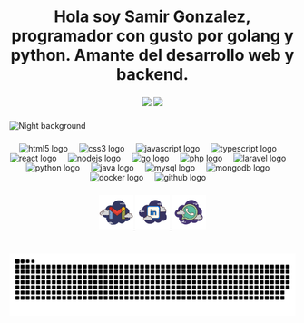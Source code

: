 
<div align="center">
<h1>Hola soy Samir Gonzalez, programador con gusto por golang y python. Amante del desarrollo web y backend.</h1>
</div>

###
<div align="center">
<img src="https://github-readme-stats.vercel.app/api?username=StellarDev01&show_icons=true&theme=dracula&layout=pie&rank_icon=github)" height="200" />
  <img src="https://github-readme-stats.vercel.app/api/top-langs?username=StellarDev01&layout=compact&langs_count=7&theme=dracula" height="200" />
</div>

###


<img src="https://github.com/Anmol-Baranwal/Cool-GIFs-For-GitHub/assets/74038190/0c7eb6ed-663b-4ce4-bfbd-18239a38ba1b" width="100%" alt="Night background" height="500">

###

<div align="center">
  <img src="https://cdn.jsdelivr.net/gh/devicons/devicon@latest/icons/html5/html5-original.svg" height="50" alt="html5 logo"  />
  <img width="12" />
  <img src="https://cdn.jsdelivr.net/gh/devicons/devicon@latest/icons/css3/css3-original.svg" height="50" alt="css3 logo"  />
  <img width="12" />
  <img src="https://cdn.jsdelivr.net/gh/devicons/devicon@latest/icons/javascript/javascript-plain.svg" height="50" alt="javascript logo"  />
  <img width="12" />
  <img src="https://cdn.jsdelivr.net/gh/devicons/devicon@latest/icons/typescript/typescript-original.svg" height="50" alt="typescript logo"  />
  <img width="12" />
  <img src="https://cdn.jsdelivr.net/gh/devicons/devicon@latest/icons/react/react-original-wordmark.svg" height="50" alt="react logo"  />
  <img width="12" />
  <img src="https://cdn.jsdelivr.net/gh/devicons/devicon@latest/icons/nodejs/nodejs-original-wordmark.svg" height="50" alt="nodejs logo"  />
  <img width="12" />
  <img src="https://cdn.jsdelivr.net/gh/devicons/devicon@latest/icons/go/go-original-wordmark.svg" height="50" alt="go logo"  />
  <img width="12" />
  <img src="https://cdn.jsdelivr.net/gh/devicons/devicon@latest/icons/php/php-original.svg" height="50" alt="php logo"  />
  <img width="12" />
  <img src="https://cdn.jsdelivr.net/gh/devicons/devicon@latest/icons/laravel/laravel-original.svg" height="50" alt="laravel logo"  />
  <img width="12" />
  <img src="https://cdn.jsdelivr.net/gh/devicons/devicon@latest/icons/python/python-original-wordmark.svg" height="50" alt="python logo"  />
  <img width="12" />
  <img src="https://cdn.jsdelivr.net/gh/devicons/devicon@latest/icons/java/java-original-wordmark.svg" height="50" alt="java logo"  />
  <img width="12" />
  <img src="https://cdn.jsdelivr.net/gh/devicons/devicon@latest/icons/mysql/mysql-original-wordmark.svg" height="50" alt="mysql logo"  />
  <img width="12" />
  <img src="https://cdn.jsdelivr.net/gh/devicons/devicon@latest/icons/mongodb/mongodb-plain-wordmark.svg" height="50" alt="mongodb logo"  />
  <img width="12" />
  <img src="https://cdn.jsdelivr.net/gh/devicons/devicon@latest/icons/docker/docker-original-wordmark.svg" height="50" alt="docker logo"  />
  <img width="12" />
  <img src="https://cdn.jsdelivr.net/gh/devicons/devicon@latest/icons/github/github-original-wordmark.svg" 
  height="50" alt="github logo"  />
  <img width="12" />

</div>

###

<div align= "center">

  <a href="samirgg2000@gmail.com" target="_blank">
    <img width="60" height="60" src="/imgs/gmail.png" alt="gmail"/>
  </a>
  <a href="https://www.linkedin.com/in/stellardev-samirgonzalez/" target="_blank">
  <img width="60" height="60" src="/imgs/linkedin.png" alt="linkedin"/>
  </a>
  <a href="https://api.whatsapp.com/send?phone=573228750198&text=Hola%2C%20quisiera%20saber%20un%20poco%20sobre%20ti%20y%20tus%20servicios" target="_blank">
  <img width="60" height="60" src="/imgs/whatsapp.png" alt="whatsapp"/>
  </a>

</div>

###
<br clear="both">
<img src="https://raw.githubusercontent.com/StellarDev01/StellarDev01/main/snake.svg" alt="Snake animation" />
